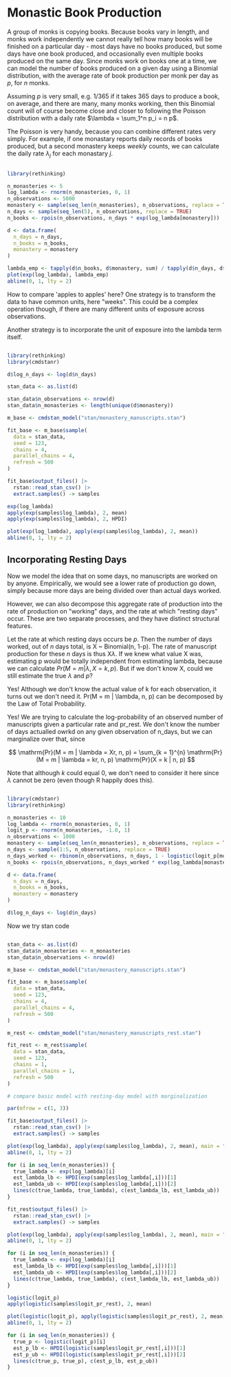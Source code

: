 
# Monastic Book Production

A group of monks is copying books. Because books vary in length, and monks work independently we cannot really tell how many books will be finished on a particular day - most days have no books produced, but some days have one book produced, and occasionally even multiple books produced on the same day. Since monks work on books one at a time, we can model the number of books produced on a given day using a Binomial distribution, with the average rate of book production per monk per day as $p$, for $n$ monks.

Assuming $p$ is very small, e.g. 1/365 if it takes 365 days to produce a book, on average, and there are many, many monks working, then this Binomial count will of course become close and closer to following the Poisson distribution with a daily rate $\lambda = \sum_1^n p_i = n p$.

The Poisson is very handy, because you can combine different rates very simply. For example, if one monastary reports daily records of books produced, but a second monastery keeps *weekly* counts, we can calculate the daily rate $\lambda_j$ for each monastary $j$.

```r

library(rethinking)

n_monasteries <- 5
log_lambda <- rnorm(n_monasteries, 0, 1)
n_observations <- 5000
monastery <- sample(seq_len(n_monasteries), n_observations, replace = TRUE)
n_days <- sample(seq_len(5), n_observations, replace = TRUE)
n_books <- rpois(n_observations, n_days * exp(log_lambda[monastery]))

d <- data.frame(
  n_days = n_days,
  n_books = n_books,
  monastery = monastery
)

lambda_emp <- tapply(d$n_books, d$monastery, sum) / tapply(d$n_days, d$monastery, sum)
plot(exp(log_lambda), lambda_emp)
abline(0, 1, lty = 2)

```

How to compare 'apples to apples' here? One strategy is to transform the data to have common units, here "weeks". This could be a complex operation though, if there are many different units of exposure across observations.

Another strategy is to incorporate the unit of exposure into the lambda term itself.

```r

library(rethinking)
library(cmdstanr)

d$log_n_days <- log(d$n_days)

stan_data <- as.list(d)

stan_data$n_observations <- nrow(d)
stan_data$n_monasteries <- length(unique(d$monastery))

m_base <- cmdstan_model("stan/monastery_manuscripts.stan")

fit_base <- m_base$sample(
  data = stan_data, 
  seed = 123, 
  chains = 4, 
  parallel_chains = 4,
  refresh = 500
)

fit_base$output_files() |>
  rstan::read_stan_csv() |>
  extract.samples() -> samples

exp(log_lambda)
apply(exp(samples$log_lambda), 2, mean)
apply(exp(samples$log_lambda), 2, HPDI)

plot(exp(log_lambda), apply(exp(samples$log_lambda), 2, mean))
abline(0, 1, lty = 2)

```


## Incorporating Resting Days

Now we model the idea that on some days, no manuscripts are worked on by anyone. Empirically, we would see a lower rate of production go down, simply because more days are being divided over than actual days worked.

However, we can also decompose this aggregate rate of production into the rate of production on "working" days, and the rate at which "resting days" occur. These are two separate processes, and they have distinct structural features.

Let the rate at which resting days occurs be $p$. Then the number of days worked, out of $n$ days total, is X ~ Binomial(n, 1-p). The rate of manuscript production for these $n$ days is thus X$\lambda$. If we knew what value X was, estimating p would be totally independent from estimating lambda, because we can calculate $Pr(M = m | \lambda, X = k, p)$. But if we don't know X, could we still estimate the true $\lambda$ and $p$?

Yes! Although we don't know the actual value of k for each observation, it turns out we don't need it. Pr(M = m | \lambda, n, p) can be decomposed by the Law of Total Probability.

Yes! We are trying to calculate the log-probability of an observed number of manuscripts given a particular rate and pr_rest. We don't know the number of days actualled owrkd on any given observation of n_days, but we can marginalize over that, since

$$
  \mathrm{Pr}(M = m | \lambda = Xr, n, p) = \sum_{k = 1}^{n} \mathrm{Pr}(M = m | \lambda = kr, n, p) \mathrm{Pr}(X = k | n, p)
$$

Note that although $k$ could equal 0, we don't need to consider it here since $\lambda$ cannot be zero (even though R happily does this).

```r

library(cmdstanr)
library(rethinking)

n_monasteries <- 10
log_lambda <- rnorm(n_monasteries, 0, 1)
logit_p <- rnorm(n_monasteries, -1.0, 1)
n_observations <- 1000
monastery <- sample(seq_len(n_monasteries), n_observations, replace = TRUE)
n_days <- sample(1:5, n_observations, replace = TRUE)
n_days_worked <- rbinom(n_observations, n_days, 1 - logistic(logit_p[monastery]))
n_books <- rpois(n_observations, n_days_worked * exp(log_lambda[monastery]))

d <- data.frame(
  n_days = n_days,
  n_books = n_books,
  monastery = monastery
)

d$log_n_days <- log(d$n_days)

```

Now we try stan code

```r

stan_data <- as.list(d)
stan_data$n_monasteries <- n_monasteries
stan_data$n_observations <- nrow(d)

m_base <- cmdstan_model("stan/monastery_manuscripts.stan")

fit_base <- m_base$sample(
  data = stan_data, 
  seed = 123, 
  chains = 4, 
  parallel_chains = 4,
  refresh = 500
)

m_rest <- cmdstan_model("stan/monastery_manuscripts_rest.stan")

fit_rest <- m_rest$sample(
  data = stan_data, 
  seed = 123, 
  chains = 1, 
  parallel_chains = 1,
  refresh = 500
)

# compare basic model with resting-day model with marginalization

par(mfrow = c(1, 3))

fit_base$output_files() |>
  rstan::read_stan_csv() |>
  extract.samples() -> samples

plot(exp(log_lambda), apply(exp(samples$log_lambda), 2, mean), main = "biased estimates", xlim = c(0, 3), ylim = c(0, 3))
abline(0, 1, lty = 2)

for (i in seq_len(n_monasteries)) {
  true_lambda <- exp(log_lambda)[i]
  est_lambda_lb <- HPDI(exp(samples$log_lambda[,i]))[1]
  est_lambda_ub <- HPDI(exp(samples$log_lambda[,i]))[2]
  lines(c(true_lambda, true_lambda), c(est_lambda_lb, est_lambda_ub))
}

fit_rest$output_files() |>
  rstan::read_stan_csv() |>
  extract.samples() -> samples

plot(exp(log_lambda), apply(exp(samples$log_lambda), 2, mean), main = "unbiased estimates", xlim = c(0, 3), ylim = c(0, 3))
abline(0, 1, lty = 2)

for (i in seq_len(n_monasteries)) {
  true_lambda <- exp(log_lambda)[i]
  est_lambda_lb <- HPDI(exp(samples$log_lambda[,i]))[1]
  est_lambda_ub <- HPDI(exp(samples$log_lambda[,i]))[2]
  lines(c(true_lambda, true_lambda), c(est_lambda_lb, est_lambda_ub))
}

logistic(logit_p)
apply(logistic(samples$logit_pr_rest), 2, mean)

plot(logistic(logit_p), apply(logistic(samples$logit_pr_rest), 2, mean), main = "probability of rest")
abline(0, 1, lty = 2)

for (i in seq_len(n_monasteries)) {
  true_p <- logistic(logit_p)[i]
  est_p_lb <- HPDI(logistic(samples$logit_pr_rest[,i]))[1]
  est_p_ub <- HPDI(logistic(samples$logit_pr_rest[,i]))[2]
  lines(c(true_p, true_p), c(est_p_lb, est_p_ub))
}

```